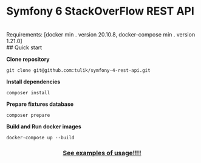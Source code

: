 
# Symfony 6 StackOverFlow REST API
<br/>  
Requirements: [docker min . version 20.10.8, docker-compose min . version 1.21.0]  
<br/>   
## Quick start  

**Clone repository**

```  
git clone git@github.com:tulik/symfony-4-rest-api.git  
```  

**Install dependencies**

```  
composer install  
```  

**Prepare fixtures database**

```  
composer prepare  
```  

**Build and Run docker images**

```  
docker-compose up --build
```  



<h3 align="center">  
<a href="EXAMPLES.md">See examples of usage!!!!</a>  
</h3>  

<strong>  
</strong>